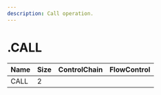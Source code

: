 ```yaml
---
description: Call operation.
---
```


# .CALL

| Name | Size | ControlChain | FlowControl |
| :--- | :--- | :--- | :--- |
| CALL | 2 |  |  |
